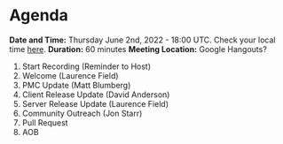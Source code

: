 # Agenda

**Date and Time:**  Thursday June 2nd, 2022 - 18:00 UTC.  Check your local time [here](https://www.timeanddate.com/worldclock/converter.html?iso=20220602T180000&p1=791&p2=64&p3=179&p4=1440&p5=136&p6=309).
**Duration:** 60 minutes
**Meeting Location:**  Google Hangouts?

1. Start Recording (Reminder to Host)
2. Welcome (Laurence Field) 
3. PMC Update (Matt Blumberg)
4. Client Release Update (David Anderson)
5. Server Release Update (Laurence Field) 
6. Community Outreach (Jon Starr) 
7. Pull Request
8. AOB

